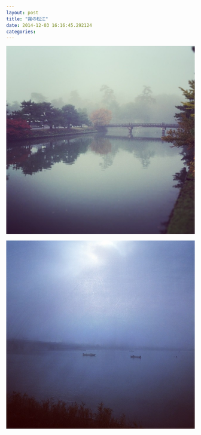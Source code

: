 ```yaml
---
layout: post
title: "霧の松江"
date: 2014-12-03 16:16:45.292124
categories: 
---
```


![](/assets/images/201411/10785108_299024100306310_2074524351_n.jpg)

![](/assets/images/201411/10755741_1385364335088604_100837446_n.jpg)


